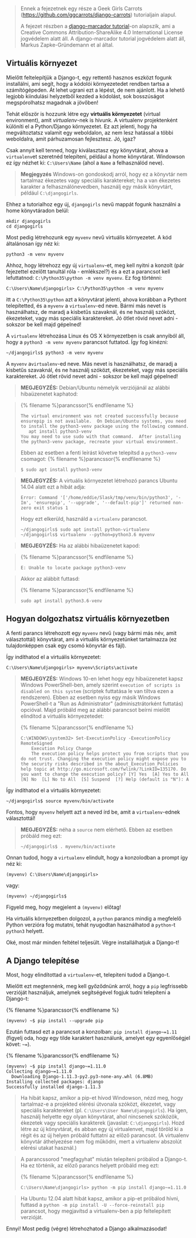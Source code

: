 > Ennek a fejezetnek egy része a Geek Girls Carrots (https://github.com/ggcarrots/django-carrots) tutorialjain alapul.
> 
> A fejezet részben a [django-marcador tutorial](http://django-marcador.keimlink.de/)-on alapszik, ami a Creative Commons Attribution-ShareAlike 4.0 International License jogvédelem alatt áll. A django-marcador tutorial jogvédelem alatt áll, Markus Zapke-Gründemann et al által.

## Virtuális környezet

Mielőtt feltelepítjük a Django-t, egy rettentő hasznos eszközt fogunk installálni, ami segít, hogy a kódolói környezetedet rendben tartsa a számítógépeden. Át lehet ugrani ezt a lépést, de nem ajánlott. Ha a lehető legjobb kiindulási helyzetből kezded a kódolást, sok bosszúságot megspórolhatsz magadnak a jövőben!

Tehát először is hozzunk létre egy **virtuális környezetet** (virtual environment), amit *virtualenv*-nek is hívunk. A virtualenv projektenként különíti el a Python/Django környezetet. Ez azt jelenti, hogy ha megváltoztatsz valamit egy weboldalon, az nem lesz hatással a többi weboldalra, amit párhuzamosan fejlesztesz. Jó, igaz?

Csak annyit kell tenned, hogy kiválasztasz egy könyvtárat, ahova a `virtualenv`et szeretnéd telepíteni, például a home könyvtárat. Windowson ez így nézhet ki: `C:\Users\Name` (ahol a `Name` a felhasználód neve).

> __Megjegyzés__ Windows-on gondoskodj arról, hogy ez a könyvtár nem tartalmaz ékezetes vagy speciális karaktereket; ha a van ékezetes karakter a felhasználónevedben, használj egy másik könyvtárt, például `C:\djangogirls`.

Ehhez a tutorialhoz egy új, `djangogirls` nevű mappát fogunk használni a home könyvtáradon belül:

    mkdir djangogirls
    cd djangogirls
    

Most pedig létrehozunk egy `myvenv` nevű virtuális környezetet. A kód általánosan így néz ki:

    python3 -m venv myvenv
    

<!--sec data-title="Windows" data-id="virtualenv_installation_windows"
data-collapse=true ces-->

Ahhoz, hogy létrehozz egy új `virtualenv`-et, meg kell nyitni a konzolt (pár fejezettel ezelőtt tanultál róla - emlékszel?) és a ezt a parancsot kell lefuttatnod: `C:\Python35\python -m venv myvenv`. Ez fog történni:

    C:\Users\Name\djangogirls> C:\Python35\python -m venv myvenv
    

itt a `C:\Python35\python` azt a könyvtárat jelenti, ahova korábban a Pythont telepítetted, és a `myvenv` a `virtualenv`-ed neve. Bármi más nevet is használhatsz, de maradj a kisbetűs szavaknál, és ne használj szóközt, ékezeteket, vagy más speciális karaktereket. Jó ötlet rövid nevet adni - sokszor be kell majd gépelned!

<!--endsec-->

<!--sec data-title="Linux és OS X" data-id="virtualenv_installation_linuxosx"
data-collapse=true ces-->

A `virtualenv` létrehozása Linux és OS X környezetben is csak annyiból áll, hogy a `python3 -m venv myvenv` parancsot futtatod. Így fog kinézni:

    ~/djangogirls$ python3 -m venv myvenv
    

A `myvenv` a`virtualenv`-ed neve. Más nevet is használhatsz, de maradj a kisbetűs szavaknál, és ne használj szóközt, ékezeteket, vagy más speciális karaktereket. Jó ötlet rövid nevet adni - sokszor be kell majd gépelned!

> **MEGJEGYZÉS:** Debian/Ubuntu némelyik verziójánál az alábbi hibaüzenetet kaphatod:

>{% filename %}parancssor{% endfilename %}
>```
>The virtual environment was not created successfully because ensurepip is not available.  On Debian/Ubuntu systems, you need to install the python3-venv package using the following command.
>    apt install python3-venv
>You may need to use sudo with that command.  After installing the python3-venv package, recreate your virtual environment.
>```
>
> Ebben az esetben a fenti leírást követve telepítsd a `python3-venv` csomagot:
>{% filename %}parancssor{% endfilename %}
>```
>$ sudo apt install python3-venv
>```

> **MEGJEGYZÉS:** A virtuális környezetet létrehozó parancs Ubuntu 14.04 alatt ezt a hibát adja:
> 
>     Error: Command '['/home/eddie/Slask/tmp/venv/bin/python3', '-Im', 'ensurepip', '--upgrade', '--default-pip']' returned non-zero exit status 1
>     
> 
> Hogy ezt elkerüld, használd a `virtualenv` parancsot.
> 
>     ~/djangogirls$ sudo apt install python-virtualenv
>     ~/djangogirls$ virtualenv --python=python3.6 myvenv
>     

> **MEGJEGYZÉS:** Ha az alábbi hibaüzenetet kapod:

>{% filename %}parancssor{% endfilename %}
>```
>E: Unable to locate package python3-venv
>```

> Akkor az alábbit futtasd:
>
>{% filename %}parancssor{% endfilename %}
>```
>sudo apt install python3.6-venv
>```

<!--endsec-->

## Hogyan dolgozhatsz virtuális környezetben

A fenti parancs létrehozott egy `myvenv` nevű (vagy bármi más név, amit választottál) könyvtárat, ami a virtuális környezetünket tartalmazza (ez tulajdonképpen csak egy csomó könyvtár és fájl).

<!--sec data-title="Windows" data-id="virtualenv_windows"
data-collapse=true ces-->

Így indíthatod el a virtuális környezetet:

    C:\Users\Name\djangogirls> myvenv\Scripts\activate
    
> __MEGJEGYZÉS:__ Windows 10-en lehet hogy egy hibaüzenetet kapsz Windows PowerShell-ben, amely szerint `execution of scripts is disabled on this system` (scriptek futtatása le van tiltva ezen a rendszeren). Ebben az esetben nyiss egy másik Windows PowerShell-t a "Run as Administrator" (adminisztrátorként futtatás) opcióval.  Majd próbáld meg az alábbi parancsot beírni mielőtt elindítod a virtuális környezetedet:
>
>{% filename %}parancssor{% endfilename %}
>```
>C:\WINDOWS\system32> Set-ExecutionPolicy -ExecutionPolicy RemoteSigned
>     Execution Policy Change
>     The execution policy helps protect you from scripts that you do not trust. Changing the execution policy might expose you to the security risks described in the about_Execution_Policies help topic at http://go.microsoft.com/fwlink/?LinkID=135170. Do you want to change the execution policy? [Y] Yes  [A] Yes to All  [N] No  [L] No to All  [S] Suspend  [?] Help (default is "N"): A
>```

<!--endsec-->

<!--sec data-title="Linux and OS X" data-id="virtualenv_linuxosx"
data-collapse=true ces-->

Így indíthatod el a virtuális környezetet:

    ~/djangogirls$ source myvenv/bin/activate
    

Fontos, hogy `myvenv` helyett azt a neved írd be, amit a `virtualenv`-ednek választottál!

> **MEGJEGYZÉS:** néha a `source` nem elérhető. Ebben az esetben próbáld meg ezt:
> 
>     ~/djangogirls$ . myvenv/bin/activate
>     

Onnan tudod, hogy a `virtualenv` elindult, hogy a konzolodban a prompt így néz ki:

    (myvenv) C:\Users\Name\djangogirls>
    

vagy:

    (myvenv) ~/djangogirls$
    
<!--endsec-->

Figyeld meg, hogy megjelent a `(myvenv)` előtag!

Ha virtuális környezetben dolgozol, a `python` parancs mindig a megfelelő Python verzióra fog mutatni, tehát nyugodtan használhatod a `python`-t `python3` helyett.

Oké, most már minden feltétel teljesült. Végre installálhatjuk a Django-t!

## A Django telepítése

Most, hogy elindítottad a `virtualenv`-et, telepiteni tudod a Django-t.

Mielőtt ezt megtennénk, meg kell győződnünk arról, hogy a `pip` legfrissebb verzióját használjuk, amelynek segítségével fogjuk tudni telepíteni a Django-t:

{% filename %}parancssor{% endfilename %}
```
(myvenv) ~$ pip install --upgrade pip
```

Ezután futtasd ezt a parancsot a konzolban: `pip install django~=1.11` (figyelj oda, hogy egy tilde karaktert használunk, amelyet egy egyenlőségjel követ: `~=`).

{% filename %}parancssor{% endfilename %}
```
(myvenv) ~$ pip install django~=1.11.0
Collecting django~=1.11.0
  Downloading Django-1.11.3-py2.py3-none-any.whl (6.8MB)
Installing collected packages: django
Successfully installed django-1.11.3
```

<!--sec data-title="Windowson" data-id="django_err_windows"
data-collapse=true ces-->

> Ha hibát kapsz, amikor a pip-et hívod Windowson, nézd meg, hogy tartalmaz-e a projekted elérési útvonala szóközt, ékezetet, vagy speciális karaktereket (pl. `C:\Users\User Name\djangogirls`). Ha igen, használj helyette egy olyan könyvtárat, ahol nincsenek szóközök, ékezetek vagy speciális karakterek (javaslat: `C:\djangogirls`). Hozd létre az új könyvtárat, és abban egy új virtualenvet, majd töröld ki a régit és az új helyen próbáld futtatni az előző parancsot. (A virtualenv könyvtár áthelyezése nem fog működni, mert a virtualenv abszolút elérési utakat használ.)

<!--endsec-->

<!--sec data-title="Windows 8 és Windows 10" data-id="django_err_windows8and10"
data-collapse=true ces-->

> A parancssorod "megfagyhat" miután telepíteni próbálod a Django-t. Ha ez történik, az előző parancs helyett próbáld meg ezt:
>
>{% filename %}parancssor{% endfilename %}
>```
>C:\Users\Name\djangogirls> python -m pip install django~=1.11.0
>```

<!--endsec-->

<!--sec data-title="Linux" data-id="django_err_linux"
data-collapse=true ces-->

> Ha Ubuntu 12.04 alatt hibát kapsz, amikor a pip-et próbálod hívni, futtasd a `python -m pip install -U --force-reinstall pip` parancsot, hogy megjavítsd a virtualenv-ben a pip feltelepített verzióját.

<!--endsec-->

Ennyi! Most pedig (végre) létrehozhatod a Django alkalmazásodat!
